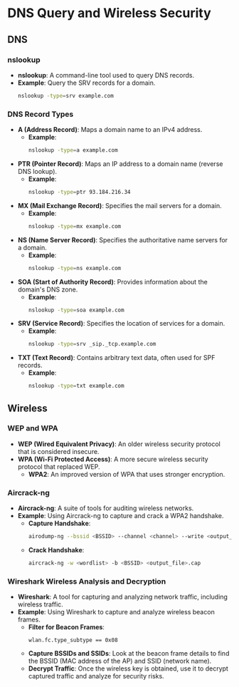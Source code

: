 # DNS Query and Wireless Security

## DNS

### nslookup

- **nslookup**: A command-line tool used to query DNS records.
- **Example**: Query the SRV records for a domain.
  ```bash
  nslookup -type=srv example.com
  ```

### DNS Record Types

- **A (Address Record)**: Maps a domain name to an IPv4 address.
  - **Example**:
    ```bash
    nslookup -type=a example.com
    ```
- **PTR (Pointer Record)**: Maps an IP address to a domain name (reverse DNS lookup).
  - **Example**:
    ```bash
    nslookup -type=ptr 93.184.216.34
    ```
- **MX (Mail Exchange Record)**: Specifies the mail servers for a domain.
  - **Example**:
    ```bash
    nslookup -type=mx example.com
    ```
- **NS (Name Server Record)**: Specifies the authoritative name servers for a domain.
  - **Example**:
    ```bash
    nslookup -type=ns example.com
    ```
- **SOA (Start of Authority Record)**: Provides information about the domain's DNS zone.
  - **Example**:
    ```bash
    nslookup -type=soa example.com
    ```
- **SRV (Service Record)**: Specifies the location of services for a domain.
  - **Example**:
    ```bash
    nslookup -type=srv _sip._tcp.example.com
    ```
- **TXT (Text Record)**: Contains arbitrary text data, often used for SPF records.
  - **Example**:
    ```bash
    nslookup -type=txt example.com
    ```

## Wireless

### WEP and WPA

- **WEP (Wired Equivalent Privacy)**: An older wireless security protocol that is considered insecure.
- **WPA (Wi-Fi Protected Access)**: A more secure wireless security protocol that replaced WEP.
  - **WPA2**: An improved version of WPA that uses stronger encryption.

### Aircrack-ng

- **Aircrack-ng**: A suite of tools for auditing wireless networks.
- **Example**: Using Aircrack-ng to capture and crack a WPA2 handshake.
  - **Capture Handshake**:
    ```bash
    airodump-ng --bssid <BSSID> --channel <channel> --write <output_file> <interface>
    ```
  - **Crack Handshake**:
    ```bash
    aircrack-ng -w <wordlist> -b <BSSID> <output_file>.cap
    ```

### Wireshark Wireless Analysis and Decryption

- **Wireshark**: A tool for capturing and analyzing network traffic, including wireless traffic.
- **Example**: Using Wireshark to capture and analyze wireless beacon frames.
  - **Filter for Beacon Frames**:
    ```wireshark
    wlan.fc.type_subtype == 0x08
    ```
  - **Capture BSSIDs and SSIDs**: Look at the beacon frame details to find the BSSID (MAC address of the AP) and SSID (network name).
  - **Decrypt Traffic**: Once the wireless key is obtained, use it to decrypt captured traffic and analyze for security risks.

```
